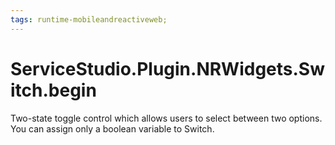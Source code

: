 ```yaml
---
tags: runtime-mobileandreactiveweb;
---
```


# ServiceStudio.Plugin.NRWidgets.Switch.begin

Two-state toggle control which allows users to select between two options. You can assign only a boolean variable to Switch.

